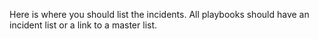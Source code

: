 Here is where you should list the incidents. All playbooks should have an incident list or a link to a master list.
